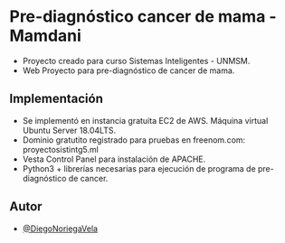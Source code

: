 # Pre-diagnóstico cancer de mama - Mamdani

- Proyecto creado para curso Sistemas Inteligentes - UNMSM. 
- Web Proyecto para pre-diagnóstico de cancer de mama.

## Implementación
- Se implementó en instancia gratuita EC2 de AWS. Máquina virtual Ubuntu Server 18.04LTS.
- Dominio gratutito registrado para pruebas en freenom.com: proyectosistintg5.ml
- Vesta Control Panel para instalación de APACHE.
- Python3 + librerías necesarias para ejecución de programa de pre-diagnóstico de cancer.

## Autor

- [@DiegoNoriegaVela](https://www.github.com/DiegoNoriegaVela)
